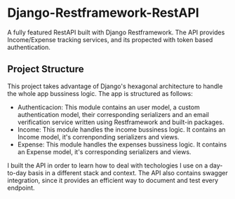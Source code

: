 # Django-Restframework-RestAPI
A fully featured RestAPI built with Django Restframework. The API provides Income/Expense tracking services, and its propected with token based authentication.

## Project Structure
This project takes advantage of Django's hexagonal architecture to handle the whole app bussiness logic. The app is structured as follows:
* Authenticacion: This module contains an user model, a custom authentication model, their corresponding serializers and an email verification service written using Restframework and built-in packages.
* Income: This module handles the income bussiness logic. It contains an Income model, it's correnponding serializers and views.
* Expense: This module handles the expenses bussiness logic. It contains an Expense model, it's corresponding serializers and views.

I built the API in order to learn how to deal with techologies I use on a day-to-day basis in a different stack and context. The API also contains swagger integration, since it provides an efficient way to document and test every endpoint.
